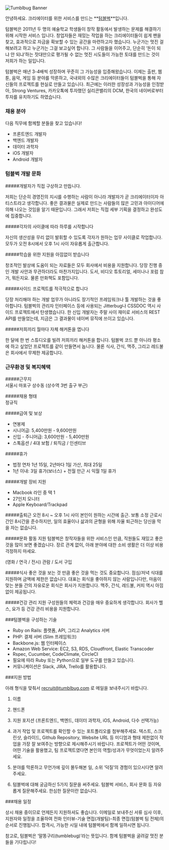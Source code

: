 ![Tumblbug Banner](https://s3-ap-northeast-1.amazonaws.com/tumblbug-assets/brand/tumblbug_banner.png)

안녕하세요. 크리에이터를 위한 서비스를 만드는 **[텀블벅](https://www.tumblbug.com)**입니다. 

텀블벅은 2011년 두 명의 예술학교 학생들이 창작 활동에서 발생하는 문제를 해결하기 위해 시작한 서비스 입니다. 창업자들은 재밌는 작업을 하는 크리에이터들이 쉽게 팬을 찾고, 효과적으로 자금을 확보할 수 있는 공간을 마련하고자 했습니다. 누군가는 멋진 걸 해보려고 하고 누군가는 그걸 보고싶어 합니다. 그 사람들을 이어주고, 단순히 ‘돈이 되냐 안 되냐’하는 잣대만으로 평가될 수 없는 멋진 시도들이 가능한 토대를 만드는 것이 저희가 하는 일입니다.

텀블벅은 매년 3-4배씩 성장하며 꾸준히 그 가능성을 입증해왔습니다. 이제는 출판, 웹툰, 음악, 게임 등 분야를 막론하고, 국내외의 수많은 크리에이터들이 텀블벅을 통해 자신들의 프로젝트를 현실로 만들고 있습니다. 최근에는 이러한 성장성과 가능성을 인정받아, Strong Ventures, 카카오톡에 투자했던 실리콘밸리의 DCM, 한국의 네이버로부터 투자를 유치하기도 하였습니다.

### 채용 분야

다음 직무에 함께할 분들을 찾고 있습니다!

  - 프론트엔드 개발자
  - 백엔드 개발자
  - 데이터 과학자
  - iOS 개발자
  - Android 개발자

### 텀블벅 개발 문화

#####개발자가 직접 구상하고 만듭니다.

저희는 단순히 경영진의 지시를 수행하는 사람이 아니라 개발자가 곧 크리에이터이자 아티스트라고 생각합니다. 좋은   결과물은 실제로 만드는 사람들의 많은 고민과 아이디어에 의해 나오는 것임을 알기 때문입니다. 그래서 저희는 직접 세부 기획을 결정하고 완성도에 집중합니다.

#####각자의 사이클에 따라 하루를 시작합니다 

자신의 생산성을 무리 없이 발휘할 수 있도록 각자가 원하는 업무 사이클로 작업합니다. 모두가 오전 8시에서 오후 1시 사이 자유롭게 출근합니다. 

#####학습을 위한 지원을 아낌없이 받습니다

창조적인 발상에 도움이 되는 자료들은 모두 회사에서 비용을 지원합니다. 당장 진행 중인 개발 사안과 무관하더라도 마찬가지입니다. 도서, 비디오 튜토리얼, 세미나나 포럼 참가, 뭐든지요. 물론 만화책도 포함입니다.

#####사이드 프로젝트를 적극적으로 합니다

당장 처리해야 하는 개발 업무가 아니라도 장기적인 프레임워크나 툴 개발하는 것을 좋아합니다. 텀블벅의 관리자 인터페이스 등에 사용되는 Jitterbug나 CSSDOC 역시 사이드 프로젝트에서 탄생했습니다. 한 신입 개발자는 주말 사이 재미로 서비스의 REST API를 만들었는데, 지금은 그 결과물이 네이버 뮤직에 쓰이고 있습니다. 

#####저희끼리 월마다 자체 해커톤을 엽니다

한 달에 한 번 스튜디오를 빌려 저희끼리 해커톤을 합니다. 텀블벅 코드 뿐 아니라 평소에 하고 싶었던 프로젝트를 같이 만들면서 놉니다. 물론 식사, 간식, 맥주, 그리고 레드불은 회사에서 무제한 제공합니다.

### 근무환경 및 복지혜택

#####근무지         
서울시 마포구 상수동 (상수역 3번 출구 부근)                

#####채용 형태     
정규직

#####급여 및 보상     
- 연봉제
- 시니어급: 5,400만원 - 9,600만원
- 신입 - 주니어급: 3,600만원 - 5,400만원
- 스톡옵션 / 4대 보험 / 퇴직금 / 인센티브

#####휴가
- 법정 연차 1년 15일, 2년마다 1일 가산, 최대 25일
- 1년 이내: 3일 휴가(보너스) + 전월 만근 시 익월 1일 휴가

#####개발 장비 지원
- Macbook 라인 중 택 1
- 27인치 모니터
- Apple Keyboard/Trackpad

#####출퇴근
오전 8시 ~ 오후 1시 사이 본인이 원하는 시간에 출근. 보통 소정 근로시간인 8시간을 준수하지만, 일의 효율이나 삶과의 균형을 위해 자율 퇴근하는 당신을 막을 자는 없습니다.

#####문화 활동 지원
텀블벅은 창작자들을 위한 서비스인 만큼, 직원들도 재밌고 좋은 것을 많이 보면 좋겠습니다. 장르 관계 없이, 아래 분야에 대한 소비 생활은 더 이상 비용 걱정하지 마세요.

(영화 / 연극 / 전시) 관람 / 도서 구입
  
#####식사
좋은 것을 보는 것 만큼 좋은 것을 먹는 것도 중요합니다. 점심/저녁 식대를 지원하며 금액에 제한은 없습니다. 대표는 회식을 좋아하지 않는 사람입니다만, 마음이 맞는 분들 간의 자유로운 회식은 회사가 지원합니다. 맥주, 간식, 레드불, 커피 역시 아낌없이 제공됩니다. 

#####건강 관리 
지원 구성원들의 체력과 건강을 매우 중요하게 생각합니다. 회사가 헬스, 요가 등 건강 관리 비용을 지원합니다. 

###텀블벅을 구성하는 기술

- Ruby on Rails: 플랫폼, API, 그리고 Analytics 서버
- PHP: 결제 서버 (Slim 프레임워크)
- Backbone.js: 웹 인터페이스
- Amazon Web Service: EC2, S3, RDS, Cloudfront, Elastic Transcoder 
- Rspec, Cucumber, CodeClimate, CircleCI
- 필요에 따라 Ruby 또는 Python으로 일부 도구를 만들고 있습니다.
- 커뮤니케이션은 Slack, JIRA, Trello를 활용합니다.

###지원 방법

아래 형식을 맞춰서 recruit@tumblbug.com 로 메일을 보내주시기 바랍니다.

1) 이름 

2) 핸드폰

3) 지원 포지션 (프론트엔드, 백엔드, 데이터 과학자, iOS, Android, 다수 선택가능)

4) 과거 작업 및 프로젝트를 확인할 수 있는 포트폴리오를 첨부해주세요. 텍스트, 스크린샷, 슬라이드, Github Repository, Website URL 등 미디엄과 형태 제한없이 작업을 가장 잘 보여주는 방향으로 제시해주시기 바랍니다. 프로젝트가 어떤 것이며, 어떤 기술을 활용했고, 팀 프로젝트였다면 본인의 역할/성과가 무엇이었는지 알려주세요.

5) 분야를 막론하고 무언가에 깊이 몰두해본 일, 소위 ‘덕질’의 경험이 있으시다면 알려주세요. 

6) 텀블벅에 대해 궁금하신 5가지 질문을 써주세요. 텀블벅 서비스, 회사 문화 등 자유롭게 질문해주세요. 한심한 질문이란 없습니다.


###채용 일정

상시 채용 중이므로 언제든지 지원하셔도 좋습니다.
이메일로 보내주신 서류 심사 이후, 지원자와 일정을 조율하여 전화 인터뷰-기술 면접(개발팀)-최종 면접(텀블벅 팀 전체)의 순서로 진행됩니다. 합격시, 가능한 시일 내에 텀블벅에서 함께 일하시면 됩니다.

참고로, 텀블벅은 ‘말똥구리(tumblebug)’라는 뜻입니다. 함께 텀블벅을 굴려갈 멋진 분들을 기다립니다!

